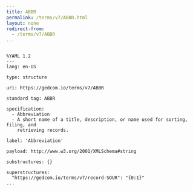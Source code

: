 ```yaml
---
title: ABBR
permalink: /terms/v7/ABBR.html
layout: none
redirect-from:
  - /terms/v7/ABBR
...
```


```

%YAML 1.2
---
lang: en-US

type: structure

uri: https://gedcom.io/terms/v7/ABBR

standard tag: ABBR

specification:
  - Abbreviation
  - A short name of a title, description, or name used for sorting, filing, and
    retrieving records.

label: 'Abbreviation'

payload: http://www.w3.org/2001/XMLSchema#string

substructures: {}

superstructures:
  "https://gedcom.io/terms/v7/record-SOUR": "{0:1}"
...

```
